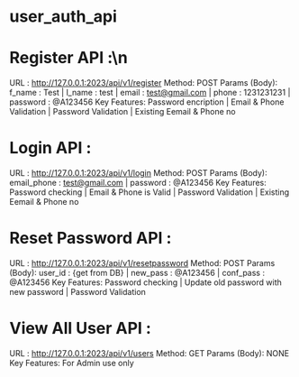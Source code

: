 # user_auth_api

# Register API :\n
URL : http://127.0.0.1:2023/api/v1/register
Method: POST
Params (Body): f_name : Test | l_name : test | email : test@gmail.com | phone : 1231231231 | password : @A123456
Key Features: Password encription | Email & Phone Validation | Password Validation | Existing Eemail & Phone no

# Login API :
URL : http://127.0.0.1:2023/api/v1/login
Method: POST
Params (Body): email_phone : test@gmail.com | password : @A123456
Key Features: Password checking | Email & Phone is Valid | Password Validation | Existing Eemail & Phone no

# Reset Password API :
URL : http://127.0.0.1:2023/api/v1/resetpassword
Method: POST
Params (Body): user_id : {get from DB} | new_pass : @A123456 | conf_pass : @A123456
Key Features: Password checking | Update old password with new password | Password Validation

# View All User API :
URL : http://127.0.0.1:2023/api/v1/users
Method: GET
Params (Body): NONE
Key Features: For Admin use only
